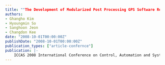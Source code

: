 ```yaml
---
title: ""The Development of Modularized Post Processing GPS Software Receiving Platform""
authors:
- Ghangho Kim
- Hyoungmin So
- Sanghoon Jeon
- Changdon Kee
date: "2008-10-01T00:00:00Z"
publishDate: "2008-10-01T00:00:00Z"
publication_types: ["article-confernce"]
publication: |-
    ICCAS 2008 International Conference on Control, Automation and Systems, Seoul, Korea, October, 2008
---
```

